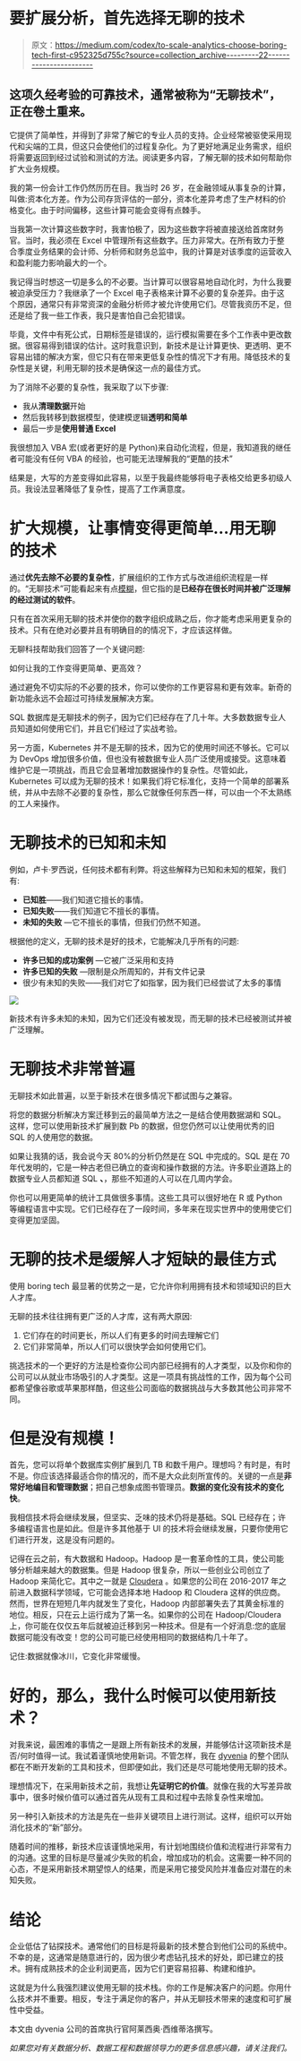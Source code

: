 # 要扩展分析，首先选择无聊的技术

> 原文：<https://medium.com/codex/to-scale-analytics-choose-boring-tech-first-c952325d755c?source=collection_archive---------22----------------------->

## 这项久经考验的可靠技术，通常被称为“无聊技术”，正在卷土重来。

它提供了简单性，并得到了非常了解它的专业人员的支持。企业经常被驱使采用现代和尖端的工具，但这只会使他们的过程复杂化。为了更好地满足业务需求，组织将需要返回到经过试验和测试的方法。阅读更多内容，了解无聊的技术如何帮助你扩大业务规模。

我的第一份会计工作仍然历历在目。我当时 26 岁，在金融领域从事复杂的计算，叫做:资本化方差。作为公司存货评估的一部分，资本化差异考虑了生产材料的价格变化。由于时间偏移，这些计算可能会变得有点棘手。

当我第一次计算这些数字时，我害怕极了，因为这些数字将被直接送给首席财务官。当时，我必须在 Excel 中管理所有这些数字。压力非常大。在所有致力于整合季度业务结果的会计师、分析师和财务总监中，我的计算是对该季度的运营收入和盈利能力影响最大的一个。

我记得当时想这一切是多么的不必要。当计算可以很容易地自动化时，为什么我要被迫承受压力？我继承了一个 Excel 电子表格来计算不必要的复杂差异。由于这个原因，通常只有非常资深的金融分析师才被允许使用它们。尽管我资历不足，但还是给了我一些工作表，我只是害怕自己会犯错误。

毕竟，文件中有死公式，日期标签是错误的，运行模拟需要在多个工作表中更改数据。很容易得到错误的估计。这时我意识到，新技术是让计算更快、更透明、更不容易出错的解决方案，但它只有在带来更低复杂性的情况下才有用。降低技术的复杂性是关键，利用无聊的技术是确保这一点的最佳方式。

为了消除不必要的复杂性，我采取了以下步骤:

*   我从**清理数据**开始
*   然后我转移到数据模型，使建模逻辑**透明和简单**
*   最后一步是**使用普通 Excel**

我很想加入 VBA 宏(或者更好的是 Python)来自动化流程，但是，我知道我的继任者可能没有任何 VBA 的经验，也可能无法理解我的“更酷的技术”

结果是，大写的方差变得如此容易，以至于我最终能够将电子表格交给更多初级人员。我设法显著降低了复杂性，提高了工作满意度。

# 扩大规模，让事情变得更简单…用无聊的技术

通过**优先去除不必要的复杂性**，扩展组织的工作方式与改进组织流程是一样的。“无聊技术”可能看起来有点[模糊](https://boringtechnology.club/#1)，但它指的是**已经存在很长时间并被广泛理解的经过测试的软件**。

只有在首次采用无聊的技术并使你的数字组织成熟之后，你才能考虑采用更复杂的技术。只有在绝对必要并且有明确目的的情况下，才应该这样做。

无聊科技帮助我们回答了一个关键问题:

如何让我的工作变得更简单、更高效？

通过避免不切实际的不必要的技术，你可以使你的工作更容易和更有效率。新奇的新功能永远不会超过可持续发展解决方案。

SQL 数据库是无聊技术的例子，因为它们已经存在了几十年。大多数数据专业人员知道如何使用它们，并且它们经过了实战考验。

另一方面，Kubernetes 并不是无聊的技术，因为它的使用时间还不够长。它可以为 DevOps 增加很多价值，但也没有被数据专业人员广泛使用或接受。这意味着维护它是一项挑战，而且它会显著增加数据操作的复杂性。尽管如此，Kubernetes 可以成为无聊的技术！如果我们将它标准化，支持一个简单的部署系统，并从中去除不必要的复杂性，那么它就像任何东西一样，可以由一个不太熟练的工人来操作。

# 无聊技术的已知和未知

例如，卢卡·罗西说，任何技术都有利弊。将这些解释为已知和未知的框架，我们有:

*   **已知胜**——我们知道它擅长的事情。
*   **已知失败**——我们知道它不擅长的事情。
*   **未知的失败** —它不擅长的事情，但我们仍然不知道。

根据他的定义，无聊的技术是好的技术，它能解决几乎所有的问题:

*   **许多已知的成功案例** —它被广泛采用和支持
*   **许多已知的失败** —限制是众所周知的，并有文件记录
*   很少有未知的失败——我们对它了如指掌，因为我们已经尝试了太多的事情

![](img/b8cf2ede6825adc5601c112511005ed4.png)

新技术有许多未知的未知，因为它们还没有被发现，而无聊的技术已经被测试并被广泛理解。

# 无聊技术非常普遍

无聊技术如此普遍，以至于新技术在很多情况下都试图与之兼容。

将您的数据分析解决方案迁移到云的最简单方法之一是结合使用数据湖和 SQL。这样，您可以使用新技术扩展到数 Pb 的数据，但您仍然可以让使用优秀的旧 SQL 的人使用您的数据。

如果让我猜的话，我会说今天 80%的分析仍然是在 SQL 中完成的。SQL 是在 70 年代发明的，它是一种古老但已确立的查询和操作数据的方法。许多职业道路上的数据专业人员都知道 SQL **、**，那些不知道的人可以在几周内学会。

你也可以用更简单的统计工具做很多事情。这些工具可以很好地在 R 或 Python 等编程语言中实现。它们已经存在了一段时间，多年来在现实世界中的使用使它们变得更加坚固。

# 无聊的技术是缓解人才短缺的最佳方式

使用 boring tech 最显著的优势之一是，它允许你利用拥有技术和领域知识的巨大人才库。

无聊的技术往往拥有更广泛的人才库，这有两大原因:

1.  它们存在的时间更长，所以人们有更多的时间去理解它们
2.  它们非常简单，所以人们可以很快学会如何使用它们。

挑选技术的一个更好的方法是检查你公司内部已经拥有的人才类型，以及你和你的公司可以从就业市场吸引的人才类型。这是一项具有挑战性的工作，因为每个公司都希望像谷歌或苹果那样酷，但这些公司面临的数据挑战与大多数其他公司非常不同。

# 但是没有规模！

首先，您可以将单个数据库实例扩展到几 TB 和数千用户。理想吗？有时是，有时不是。你应该选择最适合你的情况的，而不是大众此刻所宣传的。关键的一点是**非常好地编目和管理数据**；把自己想象成图书管理员。**数据的变化没有技术的变化快**。

我相信技术将会继续发展，但坚实、乏味的技术仍将是基础。SQL 已经存在；许多编程语言也是如此。但是许多其他基于 UI 的技术将会继续发展，只要你使用它们进行开发，这是没有问题的。

记得在云之前，有大数据和 Hadoop。Hadoop 是一套革命性的工具，使公司能够分析越来越大的数据集。但是 Hadoop 很复杂，所以一些创业公司创立了 Hadoop 来简化它。其中之一就是 [Cloudera](https://www.cloudera.com/) 。如果您的公司在 2016-2017 年之前进入数据科学领域，它可能会选择本地 Hadoop 和 Cloudera 这样的供应商。然而，世界在短短几年内就发生了变化，Hadoop 内部部署失去了其黄金标准的地位。相反，只在云上运行成为了第一名。如果你的公司在 Hadoop/Cloudera 上，你可能在仅仅五年后就被迫迁移到另一种技术。但是有一个好消息:您的底层数据可能没有改变！您的公司可能已经使用相同的数据结构几十年了。

记住:数据就像冰川，它变化非常缓慢。

# 好的，那么，我什么时候可以使用新技术？

对我来说，最困难的事情之一是跟上所有新技术的发展，并能够估计这项新技术是否/何时值得一试。我试着谨慎地使用新词。不管怎样，我在 [dyvenia](https://www.cloudera.com/) 的整个团队都在不断开发新的工具和技术，但即便如此，我们还是尽可能地使用无聊的技术。

理想情况下，在采用新技术之前，我想让**先证明它的价值**。就像在我的大写差异故事中，很多时候价值可以通过首先从现有工具和过程中去除复杂性来增加。

另一种引入新技术的方法是先在一些非关键项目上进行测试。这样，组织可以开始消化技术的“新”部分。

随着时间的推移，新技术应该谨慎地采用，有计划地围绕价值和流程进行非常有力的沟通。这里的目标是尽量减少失败的机会，增加成功的机会。这需要一种不同的心态，不是采用新技术期望惊人的结果，而是采用它接受风险并准备应对潜在的未知失败。

# 结论

企业低估了钻探技术。通常他们的目标是将最新的技术整合到他们公司的系统中。不幸的是，这通常是随意进行的，因为很少考虑钻孔技术的好处，即已建立的技术。拥有成熟技术的企业利润更高，因为它们更容易招募、构建和维护。

这就是为什么我强烈建议使用无聊的技术栈。你的工作是解决客户的问题。你用什么技术并不重要。相反，专注于满足你的客户，并从无聊技术带来的速度和可扩展性中受益。

本文由 dyvenia 公司的首席执行官阿莱西奥·西维蒂洛撰写。

*如果您对有关数据分析、数据工程和数据领导力的更多信息感兴趣，请关注我们。*